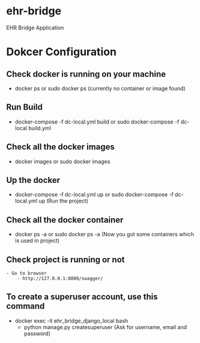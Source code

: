 # ehr-bridge
EHR Bridge Application

# Dokcer Configuration

## Check docker is running on your machine 
 - docker ps or sudo docker ps (currently no container or image found)

## Run Build
 - docker-compose -f dc-local.yml build or sudo docker-compose -f dc-local build.yml

## Check all the docker images
 - docker images or sudo docker images

## Up the docker
 - docker-compose -f dc-local.yml up or sudo docker-compose -f dc-local.yml up  (Run the project)

## Check all the docker container
 - docker ps -a or sudo docker ps -a (Now you got some containers which is used in project)


## Check project is running or not
    - Go to browser
        - http://127.0.0.1:8000/swagger/

## To create a superuser account, use this command
 - docker exec -it ehr_bridge_django_local bash
    - python manage.py createsuperuser (Ask for username, email and password)